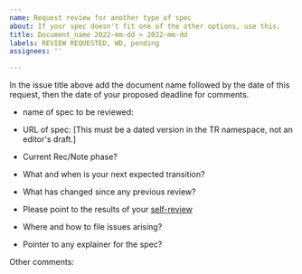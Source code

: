 ```yaml
---
name: Request review for another type of spec
about: If your spec doesn't fit one of the other options, use this.
title: Document_name 2022-mm-dd > 2022-mm-dd
labels: REVIEW REQUESTED, WD, pending
assignees: ''

---
```


In the issue title above add the document name followed by the date of this request, then the date of your proposed deadline for comments.

- name of spec to be reviewed:
- URL of spec: [This must be a dated version in the TR namespace, not an editor's draft.]

- Current Rec/Note phase?
- What and when is your next expected transition?
- What has changed since any previous review?
- Please point to the results of your [self-review](https://w3ctag.github.io/security-questionnaire/)
- Where and how to file issues arising?
- Pointer to any explainer for the spec?

Other comments:
